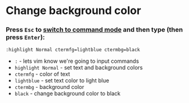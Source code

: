 # Change background color

### Press `Esc` to [switch to command mode](/vim/how-to-switch-to-command-mode) and then type (then press `Enter`):

```text
:highlight Normal ctermfg=lightblue ctermbg=black
```

- `:` - lets vim know we're going to input commands
- `highlight Normal` - set text and background colors
- `ctermfg` - color of text
- `lightblue` - set text color to light blue
- `ctermbg` - background color
- `black` - change background color to black


